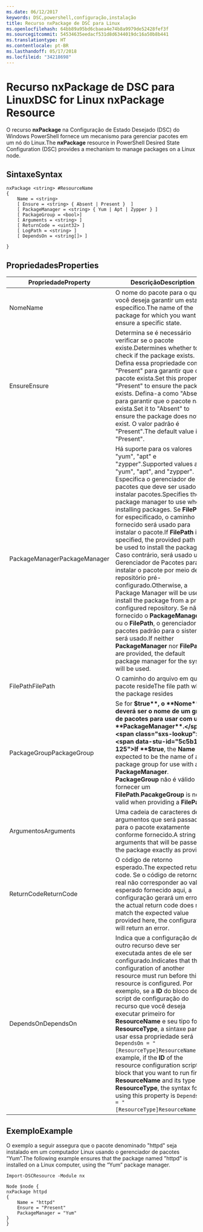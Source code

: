 ```yaml
---
ms.date: 06/12/2017
keywords: DSC,powershell,configuração,instalação
title: Recurso nxPackage de DSC para Linux
ms.openlocfilehash: 64bb89a95bd6cbaea4e74b8a9979de52428fef3f
ms.sourcegitcommit: 54534635eedacf531d8d6344019dc16a50b8b441
ms.translationtype: HT
ms.contentlocale: pt-BR
ms.lasthandoff: 05/17/2018
ms.locfileid: "34218698"
---
```

# <a name="dsc-for-linux-nxpackage-resource"></a><span data-ttu-id="5c5b1-103">Recurso nxPackage de DSC para Linux</span><span class="sxs-lookup"><span data-stu-id="5c5b1-103">DSC for Linux nxPackage Resource</span></span>

<span data-ttu-id="5c5b1-104">O recurso **nxPackage** na Configuração de Estado Desejado (DSC) do Windows PowerShell fornece um mecanismo para gerenciar pacotes em um nó do Linux.</span><span class="sxs-lookup"><span data-stu-id="5c5b1-104">The **nxPackage** resource in PowerShell Desired State Configuration (DSC) provides a mechanism to manage packages on a Linux node.</span></span>

## <a name="syntax"></a><span data-ttu-id="5c5b1-105">Sintaxe</span><span class="sxs-lookup"><span data-stu-id="5c5b1-105">Syntax</span></span>

```
nxPackage <string> #ResourceName
{
    Name = <string>
    [ Ensure = <string> { Absent | Present }  ]
    [ PackageManager = <string> { Yum | Apt | Zypper } ]
    [ PackageGroup = <bool>]
    [ Arguments = <string> ]
    [ ReturnCode = <uint32> ]
    [ LogPath = <string> ]
    [ DependsOn = <string[]> ]

}
```

## <a name="properties"></a><span data-ttu-id="5c5b1-106">Propriedades</span><span class="sxs-lookup"><span data-stu-id="5c5b1-106">Properties</span></span>

|  <span data-ttu-id="5c5b1-107">Propriedade</span><span class="sxs-lookup"><span data-stu-id="5c5b1-107">Property</span></span> |  <span data-ttu-id="5c5b1-108">Descrição</span><span class="sxs-lookup"><span data-stu-id="5c5b1-108">Description</span></span> |
|---|---|
| <span data-ttu-id="5c5b1-109">Nome</span><span class="sxs-lookup"><span data-stu-id="5c5b1-109">Name</span></span>| <span data-ttu-id="5c5b1-110">O nome do pacote para o qual você deseja garantir um estado específico.</span><span class="sxs-lookup"><span data-stu-id="5c5b1-110">The name of the package for which you want to ensure a specific state.</span></span>|
| <span data-ttu-id="5c5b1-111">Ensure</span><span class="sxs-lookup"><span data-stu-id="5c5b1-111">Ensure</span></span>| <span data-ttu-id="5c5b1-112">Determina se é necessário verificar se o pacote existe.</span><span class="sxs-lookup"><span data-stu-id="5c5b1-112">Determines whether to check if the package exists.</span></span> <span data-ttu-id="5c5b1-113">Defina essa propriedade como "Present" para garantir que o pacote exista.</span><span class="sxs-lookup"><span data-stu-id="5c5b1-113">Set this property to "Present" to ensure the package exists.</span></span> <span data-ttu-id="5c5b1-114">Defina-a como "Absent" para garantir que o pacote não exista.</span><span class="sxs-lookup"><span data-stu-id="5c5b1-114">Set it to "Absent" to ensure the package does not exist.</span></span> <span data-ttu-id="5c5b1-115">O valor padrão é "Present".</span><span class="sxs-lookup"><span data-stu-id="5c5b1-115">The default value is "Present".</span></span>|
| <span data-ttu-id="5c5b1-116">PackageManager</span><span class="sxs-lookup"><span data-stu-id="5c5b1-116">PackageManager</span></span>| <span data-ttu-id="5c5b1-117">Há suporte para os valores "yum", "apt" e "zypper".</span><span class="sxs-lookup"><span data-stu-id="5c5b1-117">Supported values are "yum", "apt", and "zypper".</span></span> <span data-ttu-id="5c5b1-118">Especifica o gerenciador de pacotes que deve ser usado ao instalar pacotes.</span><span class="sxs-lookup"><span data-stu-id="5c5b1-118">Specifies the package manager to use when installing packages.</span></span> <span data-ttu-id="5c5b1-119">Se **FilePath** for especificado, o caminho fornecido será usado para instalar o pacote.</span><span class="sxs-lookup"><span data-stu-id="5c5b1-119">If **FilePath** is specified, the provided path will be used to install the package.</span></span> <span data-ttu-id="5c5b1-120">Caso contrário, será usado um Gerenciador de Pacotes para instalar o pacote por meio de um repositório pré-configurado.</span><span class="sxs-lookup"><span data-stu-id="5c5b1-120">Otherwise, a Package Manager will be used to install the package from a pre-configured repository.</span></span> <span data-ttu-id="5c5b1-121">Se não for fornecido o **PackageManager** ou o **FilePath**, o gerenciador de pacotes padrão para o sistema será usado.</span><span class="sxs-lookup"><span data-stu-id="5c5b1-121">If neither **PackageManager** nor **FilePath** are provided, the default package manager for the system will be used.</span></span>|
| <span data-ttu-id="5c5b1-122">FilePath</span><span class="sxs-lookup"><span data-stu-id="5c5b1-122">FilePath</span></span>| <span data-ttu-id="5c5b1-123">O caminho do arquivo em que o pacote reside</span><span class="sxs-lookup"><span data-stu-id="5c5b1-123">The file path where the package resides</span></span>|
| <span data-ttu-id="5c5b1-124">PackageGroup</span><span class="sxs-lookup"><span data-stu-id="5c5b1-124">PackageGroup</span></span>| <span data-ttu-id="5c5b1-125">Se for **$true**, o **Nome** deverá ser o nome de um grupo de pacotes para usar com um **PackageManager**.</span><span class="sxs-lookup"><span data-stu-id="5c5b1-125">If **$true**, the **Name** is expected to be the name of a package group for use with a **PackageManager**.</span></span> <span data-ttu-id="5c5b1-126">**PackageGroup** não é válido ao fornecer um **FilePath**.</span><span class="sxs-lookup"><span data-stu-id="5c5b1-126">**PacakgeGroup** is not valid when providing a **FilePath**.</span></span>|
| <span data-ttu-id="5c5b1-127">Argumentos</span><span class="sxs-lookup"><span data-stu-id="5c5b1-127">Arguments</span></span>| <span data-ttu-id="5c5b1-128">Uma cadeia de caracteres de argumentos que será passada para o pacote exatamente conforme fornecido.</span><span class="sxs-lookup"><span data-stu-id="5c5b1-128">A string of arguments that will be passed to the package exactly as provided.</span></span>|
| <span data-ttu-id="5c5b1-129">ReturnCode</span><span class="sxs-lookup"><span data-stu-id="5c5b1-129">ReturnCode</span></span>| <span data-ttu-id="5c5b1-130">O código de retorno esperado.</span><span class="sxs-lookup"><span data-stu-id="5c5b1-130">The expected return code.</span></span> <span data-ttu-id="5c5b1-131">Se o código de retorno real não corresponder ao valor esperado fornecido aqui, a configuração gerará um erro.</span><span class="sxs-lookup"><span data-stu-id="5c5b1-131">If the actual return code does not match the expected value provided here, the configuration will return an error.</span></span>|
| <span data-ttu-id="5c5b1-132">DependsOn</span><span class="sxs-lookup"><span data-stu-id="5c5b1-132">DependsOn</span></span> | <span data-ttu-id="5c5b1-133">Indica que a configuração de outro recurso deve ser executada antes de ele ser configurado.</span><span class="sxs-lookup"><span data-stu-id="5c5b1-133">Indicates that the configuration of another resource must run before this resource is configured.</span></span> <span data-ttu-id="5c5b1-134">Por exemplo, se a **ID** do bloco de script de configuração do recurso que você deseja executar primeiro for **ResourceName** e seu tipo for **ResourceType**, a sintaxe para usar essa propriedade será `DependsOn = "[ResourceType]ResourceName"`.</span><span class="sxs-lookup"><span data-stu-id="5c5b1-134">For example, if the **ID** of the resource configuration script block that you want to run first is **ResourceName** and its type is **ResourceType**, the syntax for using this property is `DependsOn = "[ResourceType]ResourceName"`.</span></span>|

## <a name="example"></a><span data-ttu-id="5c5b1-135">Exemplo</span><span class="sxs-lookup"><span data-stu-id="5c5b1-135">Example</span></span>

<span data-ttu-id="5c5b1-136">O exemplo a seguir assegura que o pacote denominado "httpd" seja instalado em um computador Linux usando o gerenciador de pacotes “Yum”.</span><span class="sxs-lookup"><span data-stu-id="5c5b1-136">The following example ensures that the package named "httpd" is installed on a Linux computer, using the “Yum” package manager.</span></span>

```
Import-DSCResource -Module nx

Node $node {
nxPackage httpd
{
    Name = "httpd"
    Ensure = "Present"
    PackageManager = "Yum"
}
}
```